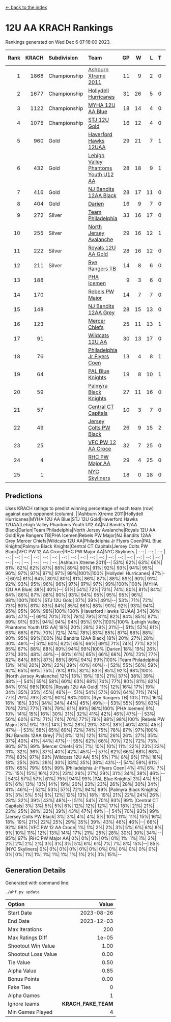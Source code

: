 [<- back to the index](readme.md)
# 12U AA KRACH Rankings
Rankings generated on Wed Dec  6 07:16:00 2023.

Rank|KRACH|Subdivision|Team|GP|W|L|T|OTW|OTL|SoS|Exp Wins|Win Diff
---:|---:|:---|:---|---:|---:|---:|---:|---:|---:|---:|---:|---:
1|1868|Championship|[Ashburn Xtreme 2011](https://gamesheetstats.com/seasons/3659/teams/141121/schedule)|11|9|2|0|0|0|505|9.8|-0.0
2|1677|Championship|[Hollydell Hurricanes](https://gamesheetstats.com/seasons/3659/teams/141133/schedule)|31|26|5|0|4|0|420|26.8|-0.0
3|1122|Championship|[MYHA 12U AA Blue](https://gamesheetstats.com/seasons/3659/teams/141123/schedule)|18|14|4|0|1|1|413|14.8|-0.0
4|1075|Championship|[STJ 12U Gold](https://gamesheetstats.com/seasons/3659/teams/141122/schedule)|16|12|4|0|1|0|459|12.8|-0.0
5|960|Gold|[Haverford Hawks 12UAA](https://gamesheetstats.com/seasons/3659/teams/141127/schedule)|29|21|7|1|2|2|474|22.3|-0.0
6|432|Gold|[Lehigh Valley Phantoms Youth U12 AA](https://gamesheetstats.com/seasons/3659/teams/141129/schedule)|28|18|9|1|0|0|412|19.4|0.0
7|416|Gold|[NJ Bandits 12AA Black](https://gamesheetstats.com/seasons/3659/teams/141126/schedule)|28|17|11|0|0|1|507|17.8|-0.0
8|404|Gold|[Darien](https://gamesheetstats.com/seasons/3659/teams/141125/schedule)|16|9|7|0|1|1|464|9.9|0.0
9|272|Silver|[Team Philadelphia](https://gamesheetstats.com/seasons/3659/teams/141128/schedule)|33|16|17|0|3|4|556|16.8|-0.0
10|255|Silver|[North Jersey Avalanche](https://gamesheetstats.com/seasons/3659/teams/141137/schedule)|29|16|12|1|1|2|301|17.4|0.0
11|222|Silver|[Royals 12U AA Gold](https://gamesheetstats.com/seasons/3659/teams/141142/schedule)|28|16|12|0|3|1|332|16.9|0.0
12|211|Silver|[Rye Rangers TB](https://gamesheetstats.com/seasons/3659/teams/141140/schedule)|14|8|6|0|1|1|214|8.9|0.0
13|188||[PHA Icemen](https://gamesheetstats.com/seasons/3659/teams/141145/schedule)|9|3|6|0|0|0|558|3.8|-0.0
14|170||[Rebels PW Major](https://gamesheetstats.com/seasons/3659/teams/141138/schedule)|14|7|7|0|1|0|203|7.9|0.0
15|148||[NJ Bandits 12AA Grey](https://gamesheetstats.com/seasons/3659/teams/141134/schedule)|28|15|13|0|1|1|268|15.9|0.0
16|123||[Mercer Chiefs](https://gamesheetstats.com/seasons/3659/teams/141135/schedule)|25|11|13|1|1|3|289|12.4|0.0
17|91||[Wildcats 12U AA](https://gamesheetstats.com/seasons/3659/teams/141136/schedule)|30|13|17|0|0|0|385|13.9|0.0
18|76||[Philadelphia Jr Flyers Coen](https://gamesheetstats.com/seasons/3659/teams/141143/schedule)|13|4|8|1|0|0|453|5.4|0.0
19|64||[PAL Blue Knights](https://gamesheetstats.com/seasons/3659/teams/141139/schedule)|19|8|10|1|0|1|135|9.4|0.0
20|59||[Palmyra Black Knights](https://gamesheetstats.com/seasons/3659/teams/141130/schedule)|27|11|16|0|1|1|362|11.9|0.0
21|57||[Central CT Capitals](https://gamesheetstats.com/seasons/3659/teams/141124/schedule)|10|3|7|0|0|2|355|3.9|0.0
22|49||[Jersey Colts PW Black](https://gamesheetstats.com/seasons/3659/teams/141141/schedule)|26|9|15|2|1|0|179|10.9|0.0
23|25||[VFC PW 12 AA Croce](https://gamesheetstats.com/seasons/3659/teams/141131/schedule)|32|7|25|0|1|2|497|7.9|0.0
24|4||[RHC PW Major AA](https://gamesheetstats.com/seasons/3659/teams/141132/schedule)|29|4|25|0|0|0|236|4.9|0.0
25|1||[NYC Skyliners](https://gamesheetstats.com/seasons/3659/teams/141144/schedule)|18|0|18|0|0|0|130|0.9|0.0

## Predictions
Uses KRACH ratings to predict winning percentage of each team (row) against each opponent (column).
||Ashburn Xtreme 2011|Hollydell Hurricanes|MYHA 12U AA Blue|STJ 12U Gold|Haverford Hawks 12UAA|Lehigh Valley Phantoms Youth U12 AA|NJ Bandits 12AA Black|Darien|Team Philadelphia|North Jersey Avalanche|Royals 12U AA Gold|Rye Rangers TB|PHA Icemen|Rebels PW Major|NJ Bandits 12AA Grey|Mercer Chiefs|Wildcats 12U AA|Philadelphia Jr Flyers Coen|PAL Blue Knights|Palmyra Black Knights|Central CT Capitals|Jersey Colts PW Black|VFC PW 12 AA Croce|RHC PW Major AA|NYC Skyliners
| --: | --: | --: | --: | --: | --: | --: | --: | --: | --: | --: | --: | --: | --: | --: | --: | --: | --: | --: | --: | --: | --: | --: | --: | --: | --: 
|Ashburn Xtreme 2011|--| 53%| 62%| 63%| 66%| 81%| 82%| 82%| 87%| 88%| 89%| 90%| 91%| 92%| 93%| 94%| 95%| 96%| 97%| 97%| 97%| 97%| 99%|100%|100%
|Hollydell Hurricanes| 47%|--| 60%| 61%| 64%| 80%| 80%| 81%| 86%| 87%| 88%| 89%| 90%| 91%| 92%| 93%| 95%| 96%| 96%| 97%| 97%| 97%| 99%|100%|100%
|MYHA 12U AA Blue| 38%| 40%|--| 51%| 54%| 72%| 73%| 74%| 80%| 81%| 84%| 84%| 86%| 87%| 88%| 90%| 93%| 94%| 95%| 95%| 95%| 96%| 98%|100%|100%
|STJ 12U Gold| 37%| 39%| 49%|--| 53%| 71%| 72%| 73%| 80%| 81%| 83%| 84%| 85%| 86%| 88%| 90%| 92%| 93%| 94%| 95%| 95%| 96%| 98%|100%|100%
|Haverford Hawks 12UAA| 34%| 36%| 46%| 47%|--| 69%| 70%| 70%| 78%| 79%| 81%| 82%| 84%| 85%| 87%| 89%| 91%| 93%| 94%| 94%| 94%| 95%| 97%|100%|100%
|Lehigh Valley Phantoms Youth U12 AA| 19%| 20%| 28%| 29%| 31%|--| 51%| 52%| 61%| 63%| 66%| 67%| 70%| 72%| 74%| 78%| 83%| 85%| 87%| 88%| 88%| 90%| 95%| 99%|100%
|NJ Bandits 12AA Black| 18%| 20%| 27%| 28%| 30%| 49%|--| 51%| 60%| 62%| 65%| 66%| 69%| 71%| 74%| 77%| 82%| 85%| 87%| 88%| 88%| 89%| 94%| 99%|100%
|Darien| 18%| 19%| 26%| 27%| 30%| 48%| 49%|--| 60%| 61%| 65%| 66%| 68%| 70%| 73%| 77%| 82%| 84%| 86%| 87%| 88%| 89%| 94%| 99%|100%
|Team Philadelphia| 13%| 14%| 20%| 20%| 22%| 39%| 40%| 40%|--| 52%| 55%| 56%| 59%| 62%| 65%| 69%| 75%| 78%| 81%| 82%| 83%| 85%| 92%| 98%|100%
|North Jersey Avalanche| 12%| 13%| 19%| 19%| 21%| 37%| 38%| 39%| 48%|--| 54%| 55%| 58%| 60%| 63%| 68%| 74%| 77%| 80%| 81%| 82%| 84%| 91%| 98%|100%
|Royals 12U AA Gold| 11%| 12%| 16%| 17%| 19%| 34%| 35%| 35%| 45%| 46%|--| 51%| 54%| 57%| 60%| 64%| 71%| 74%| 77%| 79%| 79%| 82%| 90%| 98%|100%
|Rye Rangers TB| 10%| 11%| 16%| 16%| 18%| 33%| 34%| 34%| 44%| 45%| 49%|--| 53%| 55%| 59%| 63%| 70%| 73%| 77%| 78%| 79%| 81%| 89%| 98%|100%
|PHA Icemen|  9%| 10%| 14%| 15%| 16%| 30%| 31%| 32%| 41%| 42%| 46%| 47%|--| 53%| 56%| 60%| 67%| 71%| 74%| 76%| 77%| 79%| 88%| 98%|100%
|Rebels PW Major|  8%|  9%| 13%| 14%| 15%| 28%| 29%| 30%| 38%| 40%| 43%| 45%| 47%|--| 53%| 58%| 65%| 69%| 72%| 74%| 75%| 78%| 87%| 97%|100%
|NJ Bandits 12AA Grey|  7%|  8%| 12%| 12%| 13%| 26%| 26%| 27%| 35%| 37%| 40%| 41%| 44%| 47%|--| 55%| 62%| 66%| 70%| 72%| 72%| 75%| 86%| 97%| 99%
|Mercer Chiefs|  6%|  7%| 10%| 10%| 11%| 22%| 23%| 23%| 31%| 32%| 36%| 37%| 40%| 42%| 45%|--| 57%| 62%| 66%| 68%| 68%| 71%| 83%| 97%| 99%
|Wildcats 12U AA|  5%|  5%|  7%|  8%|  9%| 17%| 18%| 18%| 25%| 26%| 29%| 30%| 33%| 35%| 38%| 43%|--| 54%| 59%| 61%| 61%| 65%| 79%| 95%| 99%
|Philadelphia Jr Flyers Coen|  4%|  4%|  6%|  7%|  7%| 15%| 15%| 16%| 22%| 23%| 26%| 27%| 29%| 31%| 34%| 38%| 46%|--| 54%| 57%| 57%| 61%| 75%| 94%| 99%
|PAL Blue Knights|  3%|  4%|  5%|  6%|  6%| 13%| 13%| 14%| 19%| 20%| 23%| 23%| 26%| 28%| 30%| 34%| 41%| 46%|--| 52%| 53%| 57%| 72%| 94%| 99%
|Palmyra Black Knights|  3%|  3%|  5%|  5%|  6%| 12%| 12%| 13%| 18%| 19%| 21%| 22%| 24%| 26%| 28%| 32%| 39%| 43%| 48%|--| 51%| 54%| 70%| 93%| 99%
|Central CT Capitals|  3%|  3%|  5%|  5%|  6%| 12%| 12%| 12%| 17%| 18%| 21%| 21%| 23%| 25%| 28%| 32%| 39%| 43%| 47%| 49%|--| 54%| 70%| 93%| 99%
|Jersey Colts PW Black|  3%|  3%|  4%|  4%|  5%| 10%| 11%| 11%| 15%| 16%| 18%| 19%| 21%| 22%| 25%| 29%| 35%| 39%| 43%| 46%| 46%|--| 66%| 92%| 98%
|VFC PW 12 AA Croce|  1%|  1%|  2%|  2%|  3%|  5%|  6%|  6%|  8%|  9%| 10%| 11%| 12%| 13%| 14%| 17%| 21%| 25%| 28%| 30%| 30%| 34%|--| 85%| 97%
|RHC PW Major AA|  0%|  0%|  0%|  0%|  0%|  1%|  1%|  1%|  2%|  2%|  2%|  2%|  2%|  3%|  3%|  3%|  5%|  6%|  6%|  7%|  7%|  8%| 15%|--| 85%
|NYC Skyliners|  0%|  0%|  0%|  0%|  0%|  0%|  0%|  0%|  0%|  0%|  0%|  0%|  0%|  0%|  1%|  1%|  1%|  1%|  1%|  1%|  1%|  2%|  3%| 15%|--

## Generation Details

Generated with command line:
```
./ahf.py update
```

| Option | Value |
| :----- | ----: |
| Start Date | 2023-08-26 |
| End Date | 2023-12-03 |
| Max Iterations | 200 |
| Max Ratings Diff | 1e-05 |
| Shootout Win Value | 1.00 |
| Shootout Loss Value | 0.00 |
| Tie Value | 0.50 |
| Alpha Value | 0.85 |
| Bonus Points | 0.00 |
| Fake Ties | 0 |
| Alpha Games | 1 |
| Ignore teams | __KRACH_FAKE_TEAM__ |
| Min Games Played | 4 |

